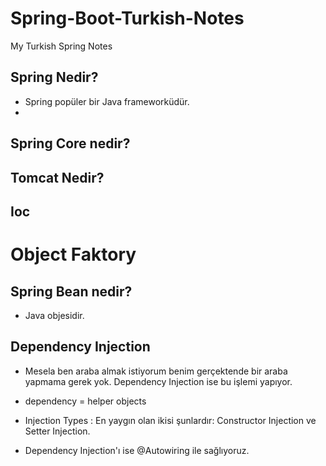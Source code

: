 # Spring-Boot-Turkish-Notes
My Turkish Spring Notes 


## Spring Nedir?

- Spring popüler bir Java frameworküdür.
- 

## Spring Core nedir?

## Tomcat Nedir?

## Ioc

# Object Faktory

## Spring Bean nedir?

 - Java objesidir.
 
## Dependency Injection
 
- Mesela ben araba almak istiyorum benim gerçektende bir araba yapmama gerek yok. Dependency Injection ise bu işlemi yapıyor.

-  dependency = helper objects

- Injection Types : En yaygın olan ikisi şunlardır: Constructor Injection ve Setter Injection.

- Dependency Injection'ı ise  @Autowiring ile sağlıyoruz.

  
  
